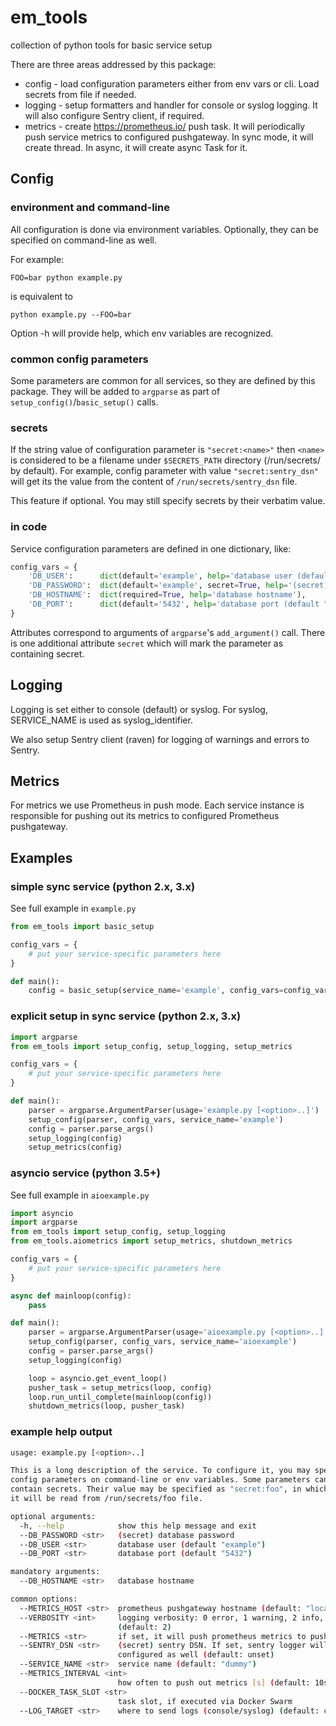 # em_tools

collection of python tools for basic service setup

There are three areas addressed by this package:
* config - load configuration parameters either from env vars or cli. Load secrets from file if needed.
* logging - setup formatters and handler for console or syslog logging. It will also
    configure Sentry client, if required.
* metrics - create https://prometheus.io/ push task. It will periodically push service metrics
    to configured pushgateway. In sync mode, it will create thread. In async, it will create
    async Task for it.

## Config

### environment and command-line

All configuration is done via environment variables. Optionally, they can
be specified on command-line as well.

For example:
```
FOO=bar python example.py
```
is equivalent to
```
python example.py --FOO=bar
```

Option -h will provide help, which env variables are recognized.

### common config parameters

Some parameters are common for all services, so they are defined by this package.
They will be added to `argparse` as part of `setup_config()`/`basic_setup()` calls.

### secrets

If the string value of configuration parameter is `"secret:<name>"`
then `<name>` is considered to be a filename under `$SECRETS_PATH` directory
(/run/secrets/ by default). For example, config parameter with
value `"secret:sentry_dsn"` will get its the value from the content
of `/run/secrets/sentry_dsn` file.

This feature if optional. You may still specify secrets by their verbatim value.

### in code

Service configuration parameters are defined in one dictionary, like:
```python
config_vars = {
    'DB_USER':      dict(default='example', help='database user (default "%(default)s")'),
    'DB_PASSWORD':  dict(default='example', secret=True, help='(secret) database password'),
    'DB_HOSTNAME':  dict(required=True, help='database hostname'),
    'DB_PORT':      dict(default='5432', help='database port (default "%(default)s")'),
}
```

Attributes correspond to arguments of `argparse`'s `add_argument()` call. There is one
additional attribute `secret` which will mark the parameter as containing secret.

## Logging

Logging is set either to console (default) or syslog. For syslog, SERVICE_NAME is used
as syslog_identifier.

We also setup Sentry client (raven) for logging of warnings and errors to Sentry.

## Metrics

For metrics we use Prometheus in push mode. Each service instance is responsible
for pushing out its metrics to configured Prometheus pushgateway.


## Examples

### simple sync service (python 2.x, 3.x)

See full example in `example.py`
```python
from em_tools import basic_setup

config_vars = {
    # put your service-specific parameters here
}

def main():
    config = basic_setup(service_name='example', config_vars=config_vars)
```

### explicit setup in sync service (python 2.x, 3.x)

```python
import argparse
from em_tools import setup_config, setup_logging, setup_metrics

config_vars = {
    # put your service-specific parameters here
}

def main():
    parser = argparse.ArgumentParser(usage='example.py [<option>..]')
    setup_config(parser, config_vars, service_name='example')
    config = parser.parse_args()
    setup_logging(config)
    setup_metrics(config)
```

### asyncio service (python 3.5+)

See full example in `aioexample.py`
```python
import asyncio
import argparse
from em_tools import setup_config, setup_logging
from em_tools.aiometrics import setup_metrics, shutdown_metrics

config_vars = {
    # put your service-specific parameters here
}

async def mainloop(config):
    pass

def main():
    parser = argparse.ArgumentParser(usage='aioexample.py [<option>..]')
    setup_config(parser, config_vars, service_name='aioexample')
    config = parser.parse_args()
    setup_logging(config)

    loop = asyncio.get_event_loop()
    pusher_task = setup_metrics(loop, config)
    loop.run_until_complete(mainloop(config))
    shutdown_metrics(loop, pusher_task)
```

### example help output

```bash
usage: example.py [<option>..]

This is a long description of the service. To configure it, you may specify
config parameters on command-line or env variables. Some parameters can
contain secrets. Their value may be specified as "secret:foo", in which case,
it will be read from /run/secrets/foo file.

optional arguments:
  -h, --help            show this help message and exit
  --DB_PASSWORD <str>   (secret) database password
  --DB_USER <str>       database user (default "example")
  --DB_PORT <str>       database port (default "5432")

mandatory arguments:
  --DB_HOSTNAME <str>   database hostname

common options:
  --METRICS_HOST <str>  prometheus pushgateway hostname (default: "localhost")
  --VERBOSITY <int>     logging verbosity: 0 error, 1 warning, 2 info, 3 debug
                        (default: 2)
  --METRICS <str>       if set, it will push prometheus metrics to pushgateway
  --SENTRY_DSN <str>    (secret) sentry DSN. If set, sentry logger will be
                        configured as well (default: unset)
  --SERVICE_NAME <str>  service name (default: "dummy")
  --METRICS_INTERVAL <int>
                        how often to push out metrics [s] (default: 10s)
  --DOCKER_TASK_SLOT <str>
                        task slot, if executed via Docker Swarm
  --LOG_TARGET <str>    where to send logs (console/syslog) (default: console)
```
